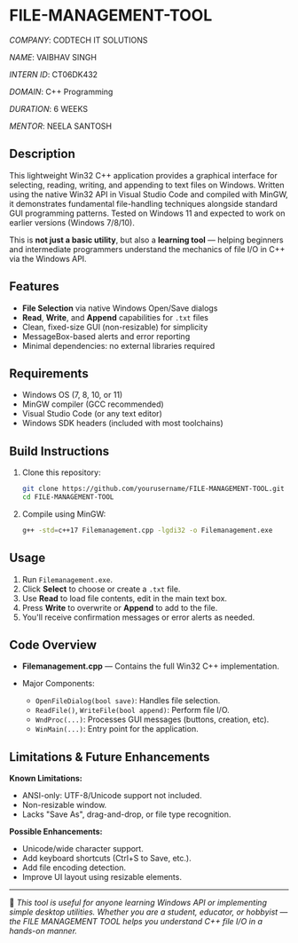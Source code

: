 # FILE-MANAGEMENT-TOOL

*COMPANY*: CODTECH IT SOLUTIONS

*NAME*: VAIBHAV SINGH

*INTERN ID*: CT06DK432

*DOMAIN*: C++ Programming

*DURATION*: 6 WEEKS

*MENTOR*: NEELA SANTOSH



## Description

This lightweight Win32 C++ application provides a graphical interface for selecting, reading, writing, and appending to text files on Windows.
Written using the native Win32 API in Visual Studio Code and compiled with MinGW, it demonstrates fundamental file-handling techniques alongside standard GUI programming patterns.
Tested on Windows 11 and expected to work on earlier versions (Windows 7/8/10).

This is **not just a basic utility**, but also a **learning tool** — helping beginners and intermediate programmers understand the mechanics of file I/O in C++ via the Windows API.

## Features

* **File Selection** via native Windows Open/Save dialogs
* **Read**, **Write**, and **Append** capabilities for `.txt` files
* Clean, fixed-size GUI (non-resizable) for simplicity
* MessageBox-based alerts and error reporting
* Minimal dependencies: no external libraries required


## Requirements

* Windows OS (7, 8, 10, or 11)
* MinGW compiler (GCC recommended)
* Visual Studio Code (or any text editor)
* Windows SDK headers (included with most toolchains)

## Build Instructions

1. Clone this repository:

   ```bash
   git clone https://github.com/yourusername/FILE-MANAGEMENT-TOOL.git
   cd FILE-MANAGEMENT-TOOL
   ```
2. Compile using MinGW:

   ```bash
   g++ -std=c++17 Filemanagement.cpp -lgdi32 -o Filemanagement.exe
   ```

## Usage

1. Run `Filemanagement.exe`.
2. Click **Select** to choose or create a `.txt` file.
3. Use **Read** to load file contents, edit in the main text box.
4. Press **Write** to overwrite or **Append** to add to the file.
5. You'll receive confirmation messages or error alerts as needed.

## Code Overview

* **Filemanagement.cpp** — Contains the full Win32 C++ implementation.
* Major Components:

  * `OpenFileDialog(bool save)`: Handles file selection.
  * `ReadFile()`, `WriteFile(bool append)`: Perform file I/O.
  * `WndProc(...)`: Processes GUI messages (buttons, creation, etc).
  * `WinMain(...)`: Entry point for the application.

## Limitations & Future Enhancements

**Known Limitations:**

* ANSI-only: UTF-8/Unicode support not included.
* Non-resizable window.
* Lacks "Save As", drag-and-drop, or file type recognition.

**Possible Enhancements:**

* Unicode/wide character support.
* Add keyboard shortcuts (Ctrl+S to Save, etc.).
* Add file encoding detection.
* Improve UI layout using resizable elements.

---

📌 *This tool is useful for anyone learning Windows API or implementing simple desktop utilities. Whether you are a student, educator, or hobbyist — the FILE MANAGEMENT TOOL helps you understand C++ file I/O in a hands-on manner.*
